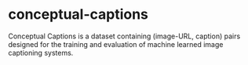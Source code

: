 # conceptual-captions
Conceptual Captions is a dataset containing (image-URL, caption) pairs designed for the training and evaluation of machine learned image captioning systems. 
